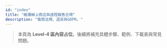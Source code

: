 ```yaml
---
id: "index"
title: "維護線上商店與遠程銷售合規"
description: "電商法規、退貨與GDPR。"
---
```


> 本頁為 **Level-4 區內容占位**。後續將補充具體步驟、範例、下載表與常見問題。
